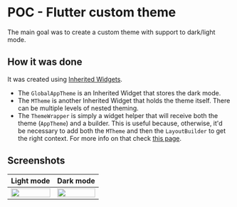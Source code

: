 # POC - Flutter custom theme

The main goal was to create a custom theme with support to dark/light mode.

## How it was done

It was created using [Inherited Widgets](https://api.flutter.dev/flutter/widgets/InheritedWidget-class.html).  
- The `GlobalAppTheme` is an Inherited Widget that stores the dark mode.
- The `MTheme` is another Inherited Widget that holds the theme itself. There can be multiple levels of nested theming.
- The `ThemeWrapper` is simply a widget helper that will receive both the theme (`AppTheme`) and a builder. This is useful because, otherwise, it'd be necessary to add both the `MTheme` and then the `LayoutBuilder` to get the right context. For more info on that check [this page](https://api.flutter.dev/flutter/widgets/BuildContext-class.html).

## Screenshots
Light mode | Dark mode
--- | ---
<img width="100%" src="https://user-images.githubusercontent.com/1608564/112833864-b1937c80-906d-11eb-8b8a-18da0676e59e.png"> | <img width="100%"  src="https://user-images.githubusercontent.com/1608564/112833875-b35d4000-906d-11eb-8511-a1b243b726e0.png">
